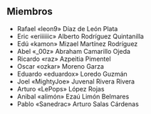 ## Miembros

* Rafael «leon9» Díaz de León Plata
* Eric «eriiiiiic» Alberto Rodríguez Quintanilla
* Edú «kamon» Mizael Martínez Rodríguez
* Abel «_00z» Abraham Camarillo Ojeda
* Ricardo «raz» Azpeitia Pimentel
* Oscar «ozkar» Moreno Garza
* Eduardo «eduardox» Loredo Guzmán
* Joel «MightyJoe» Juvenal Rivera Rivera
* Arturo «LePops» López Rojas
* Anibal «alimón» Ezaú Limón Belmares
* Pablo «Sanedrac» Arturo  Salas Cárdenas
